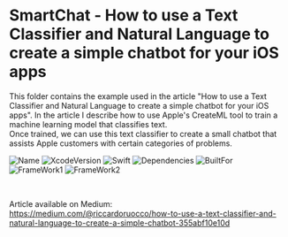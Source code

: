 # SmartChat - How to use a Text Classifier and Natural Language to create a simple chatbot for your iOS apps

This folder contains the example used in the article "How to use a Text Classifier and Natural Language to create a simple chatbot for your iOS apps". In the article I describe how to use Apple's CreateML tool to train a machine learning model that classifies text. <br />
Once trained, we can use this text classifier to create a small chatbot that assists Apple customers with certain categories of problems. <br />


![Name](https://badgen.net/badge/RiccardoFrancescoRuocco/WorkingTogetherIsEasy/green?icon=github)
![XcodeVersion](https://badgen.net/badge/XcodeVersion/13.0/green/?icon=apple)
![Swift](https://badgen.net/badge/SwiftVersion/5.5/red/?icon=apple)
![Dependencies](https://badgen.net/badge/dependencies/none/green?)
![BuiltFor](https://badgen.net/badge/BuiltFor/iOS15.0/green?)
![FrameWork1](https://badgen.net/badge/FrameworkUsed/SwiftUI/red/?icon=apple)
![FrameWork2](https://badgen.net/badge/FrameworkUsed/UIKit/red/?icon=apple)

<br />

Article available on Medium: <br />
https://medium.com/@riccardoruocco/how-to-use-a-text-classifier-and-natural-language-to-create-a-simple-chatbot-355abf10e10d
